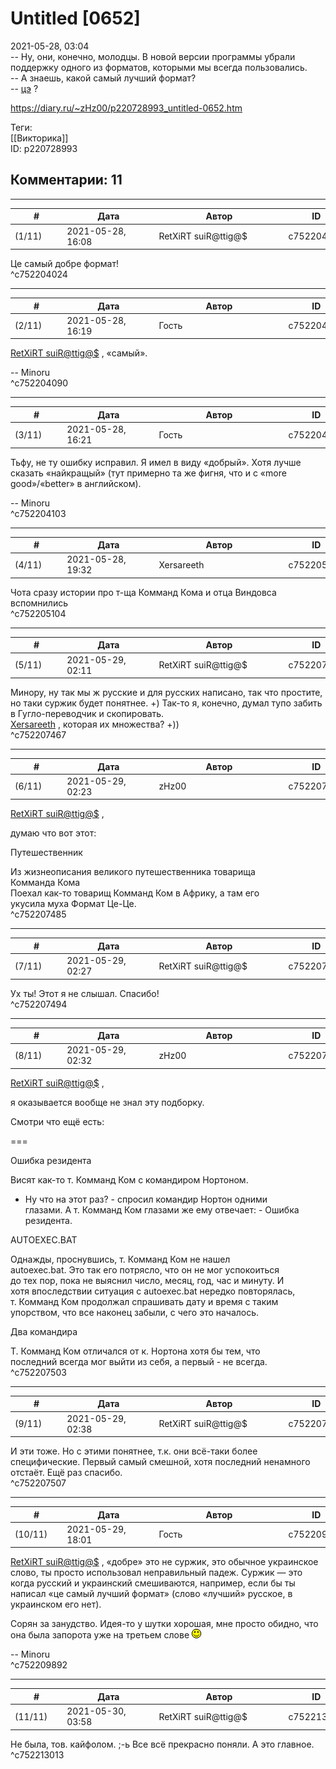 Untitled [0652]
===============

  
2021-05-28, 03:04  
 -- Ну, они, конечно, молодцы. В новой версии программы убрали поддержку одного из форматов, которыми мы всегда пользовались.   
 -- А знаешь, какой самый лучший формат?   
 --  [цэ](https://lurkmore.to/DOS#Format_C)  ?   
  
<https://diary.ru/~zHz00/p220728993_untitled-0652.htm>  
  
Теги:  
[[Викторика]]  
ID: p220728993  


Комментарии: 11
---------------

  


---



|         #         |              Дата              |                     Автор                     |           ID           |
| --- | --- | --- | --- |
| (1/11) | 2021-05-28, 16:08 | RetXiRT suiR@ttig@$ | c752204024 |

  
 Це самый добре формат!   
 ^c752204024

---



|         #         |              Дата              |                     Автор                     |           ID           |
| --- | --- | --- | --- |
| (2/11) | 2021-05-28, 16:19 | Гость | c752204090 |

  
  [RetXiRT suiR@ttig@$](https://Hellspawn.diary.ru "Atomicautionuclear")  , «самый».   
   
 -- Minoru   
 ^c752204090

---



|         #         |              Дата              |                     Автор                     |           ID           |
| --- | --- | --- | --- |
| (3/11) | 2021-05-28, 16:21 | Гость | c752204103 |

  
 Тьфу, не ту ошибку исправил. Я имел в виду «добрый». Хотя лучше сказать «найкращый» (тут примерно та же фигня, что и с «more good»/«better» в английском).   
   
 -- Minoru   
 ^c752204103

---



|         #         |              Дата              |                     Автор                     |           ID           |
| --- | --- | --- | --- |
| (4/11) | 2021-05-28, 19:32 | Xersareeth | c752205104 |

  
 Чота сразу истории про т-ща Комманд Кома и отца Виндовса вспомнились   
 ^c752205104

---



|         #         |              Дата              |                     Автор                     |           ID           |
| --- | --- | --- | --- |
| (5/11) | 2021-05-29, 02:11 | RetXiRT suiR@ttig@$ | c752207467 |

  
 Минору, ну так мы ж русские и для русских написано, так что простите, но таки суржик будет понятнее. +) Так-то я, конечно, думал тупо забить в Гугло-переводчик и скопировать.   
  [Xersareeth](https://BurrowDeclassified.diary.ru "One more fang")  , которая их множества? +))   
 ^c752207467

---



|         #         |              Дата              |                     Автор                     |           ID           |
| --- | --- | --- | --- |
| (6/11) | 2021-05-29, 02:23 | zHz00 | c752207485 |

  
  [RetXiRT suiR@ttig@$](https://Hellspawn.diary.ru "Atomicautionuclear")  ,   
   
 думаю что вот этот:   
   
 Путешественник   
   
   
 Из жизнеописания великого путешественника товарища   
 Комманда Кома   
 Поехал как-то товарищ Комманд Ком в Африку, а там его   
 укусила муха Формат Це-Це.   
 ^c752207485

---



|         #         |              Дата              |                     Автор                     |           ID           |
| --- | --- | --- | --- |
| (7/11) | 2021-05-29, 02:27 | RetXiRT suiR@ttig@$ | c752207494 |

  
 Ух ты! Этот я не слышал. Спасибо!   
 ^c752207494

---



|         #         |              Дата              |                     Автор                     |           ID           |
| --- | --- | --- | --- |
| (8/11) | 2021-05-29, 02:32 | zHz00 | c752207503 |

  
  [RetXiRT suiR@ttig@$](https://Hellspawn.diary.ru "Atomicautionuclear")  ,   
   
 я оказывается вообще не знал эту подборку.   
   
 Смотри что ещё есть:   
   
 ===   
   
 Ошибка резидента   
   
   
 Висят как-то т. Комманд Ком с командиром Нортоном.   
 - Ну что на этот раз? - спросил командир Нортон одними   
 глазами. А т. Комманд Ком глазами же ему отвечает: - Ошибка   
 резидента.   
   
 AUTOEXEC.BAT   
   
   
 Однажды, проснувшись, т. Комманд Ком не нашел   
 autoexec.bat. Это так его потрясло, что он не мог успокоиться   
 до тех пор, пока не выяснил число, месяц, год, час и минуту. И   
 хотя впоследствии ситуация с autoexec.bat нередко повторялась,   
 т. Комманд Ком продолжал спрашивать дату и время с таким   
 упорством, что все наконец забыли, с чего это началось.   
   
 Два командира   
   
   
 Т. Комманд Ком отличался от к. Нортона хотя бы тем, что   
 последний всегда мог выйти из себя, а первый - не всегда.   
 ^c752207503

---



|         #         |              Дата              |                     Автор                     |           ID           |
| --- | --- | --- | --- |
| (9/11) | 2021-05-29, 02:38 | RetXiRT suiR@ttig@$ | c752207507 |

  
 И эти тоже. Но с этими понятнее, т.к. они всё-таки более специфические. Первый самый смешной, хотя последний ненамного отстаёт. Ещё раз спасибо.   
 ^c752207507

---



|         #         |              Дата              |                     Автор                     |           ID           |
| --- | --- | --- | --- |
| (10/11) | 2021-05-29, 18:01 | Гость | c752209892 |

  
  [RetXiRT suiR@ttig@$](https://Hellspawn.diary.ru "Atomicautionuclear")  , «добре» это не суржик, это обычное украинское слово, ты просто использовал неправильный падеж. Суржик — это когда русский и украинский смешиваются, например, если бы ты написал «це самый лучший формат» (слово «лучший» русское, в украинском его нет).   
   
 Сорян за занудство. Идея-то у шутки хорошая, мне просто обидно, что она была запорота уже на третьем слове ![:)](pics/3.gif)   
   
 -- Minoru   
 ^c752209892

---



|         #         |              Дата              |                     Автор                     |           ID           |
| --- | --- | --- | --- |
| (11/11) | 2021-05-30, 03:58 | RetXiRT suiR@ttig@$ | c752213013 |

  
 Не была, тов. кайфолом. ;-ь Все всё прекрасно поняли. А это главное.   
 ^c752213013